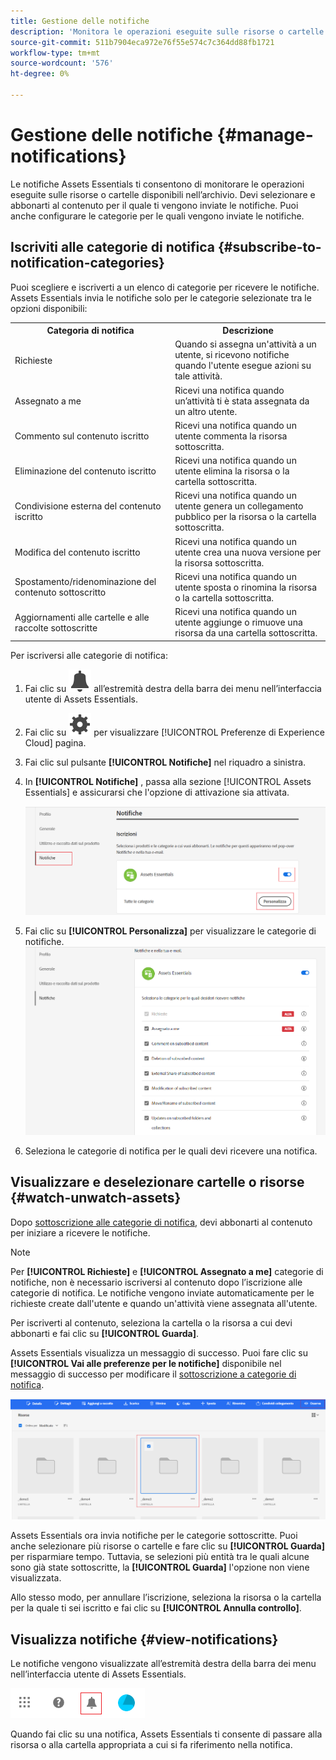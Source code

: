 ```yaml
---
title: Gestione delle notifiche
description: 'Monitora le operazioni eseguite sulle risorse o cartelle disponibili nell’archivio utilizzando le notifiche Assets Essentials. '
source-git-commit: 511b7904eca972e76f55e574c7c364dd88fb1721
workflow-type: tm+mt
source-wordcount: '576'
ht-degree: 0%

---
```


# Gestione delle notifiche {#manage-notifications}

Le notifiche Assets Essentials ti consentono di monitorare le operazioni eseguite sulle risorse o cartelle disponibili nell’archivio. Devi selezionare e abbonarti al contenuto per il quale ti vengono inviate le notifiche. Puoi anche configurare le categorie per le quali vengono inviate le notifiche.

## Iscriviti alle categorie di notifica {#subscribe-to-notification-categories}

Puoi scegliere e iscriverti a un elenco di categorie per ricevere le notifiche. Assets Essentials invia le notifiche solo per le categorie selezionate tra le opzioni disponibili:

<table>
    <tbody>
     <tr>
      <th><strong>Categoria di notifica</strong></th>
      <th><strong>Descrizione</strong></th>
     </tr>
     <tr>
      <td>Richieste</td>
      <td>Quando si assegna un'attività a un utente, si ricevono notifiche quando l'utente esegue azioni su tale attività.</td>
     </tr>
     <tr>
      <td>Assegnato a me</td>
      <td>Ricevi una notifica quando un’attività ti è stata assegnata da un altro utente.</td>
     </tr>
     <tr>
      <td>Commento sul contenuto iscritto</td>
      <td>Ricevi una notifica quando un utente commenta la risorsa sottoscritta.</td>
     </tr>
     <tr>
      <td>Eliminazione del contenuto iscritto</td>
      <td>Ricevi una notifica quando un utente elimina la risorsa o la cartella sottoscritta.</td>
     </tr>
     <tr>
      <td>Condivisione esterna del contenuto iscritto</td>
      <td>Ricevi una notifica quando un utente genera un collegamento pubblico per la risorsa o la cartella sottoscritta.</td>
     </tr>
     <tr>
      <td>Modifica del contenuto iscritto</td>
      <td>Ricevi una notifica quando un utente crea una nuova versione per la risorsa sottoscritta.</td>
     </tr>
     <tr>
      <td>Spostamento/ridenominazione del contenuto sottoscritto</td>
      <td>Ricevi una notifica quando un utente sposta o rinomina la risorsa o la cartella sottoscritta.</td>
     </tr>
     <tr>
      <td>Aggiornamenti alle cartelle e alle raccolte sottoscritte</td>
      <td>Ricevi una notifica quando un utente aggiunge o rimuove una risorsa da una cartella sottoscritta.</td>
     </tr>    
    </tbody>
   </table>

Per iscriversi alle categorie di notifica:

1. Fai clic su ![icona a campana](assets/bell-icon.svg) all’estremità destra della barra dei menu nell’interfaccia utente di Assets Essentials.

1. Fai clic su ![icona impostazioni](assets/settings-icon.svg) per visualizzare [!UICONTROL Preferenze di Experience Cloud] pagina.

1. Fai clic sul pulsante **[!UICONTROL Notifiche]** nel riquadro a sinistra.

1. In **[!UICONTROL Notifiche]** , passa alla sezione [!UICONTROL Assets Essentials] e assicurarsi che l&#39;opzione di attivazione sia attivata.

   ![Notifiche in Assets Essentials](assets/enable-notifications.png)

1. Fai clic su **[!UICONTROL Personalizza]** per visualizzare le categorie di notifiche.
   ![Notifiche in Assets Essentials](assets/enable-notification-categories.png)

1. Seleziona le categorie di notifica per le quali devi ricevere una notifica.

## Visualizzare e deselezionare cartelle o risorse {#watch-unwatch-assets}

Dopo [sottoscrizione alle categorie di notifica](#subscribe-to-notification-categories), devi abbonarti al contenuto per iniziare a ricevere le notifiche.

>[!NOTE]
>
>Per **[!UICONTROL Richieste]** e **[!UICONTROL Assegnato a me]** categorie di notifiche, non è necessario iscriversi al contenuto dopo l’iscrizione alle categorie di notifica. Le notifiche vengono inviate automaticamente per le richieste create dall&#39;utente e quando un&#39;attività viene assegnata all&#39;utente.

Per iscriverti al contenuto, seleziona la cartella o la risorsa a cui devi abbonarti e fai clic su **[!UICONTROL Guarda]**.

Assets Essentials visualizza un messaggio di successo. Puoi fare clic su **[!UICONTROL Vai alle preferenze per le notifiche]** disponibile nel messaggio di successo per modificare il [sottoscrizione a categorie di notifica](#subscribe-to-notification-categories).

![Notifiche in Assets Essentials](assets/watch-assets.png)

Assets Essentials ora invia notifiche per le categorie sottoscritte. Puoi anche selezionare più risorse o cartelle e fare clic su **[!UICONTROL Guarda]** per risparmiare tempo. Tuttavia, se selezioni più entità tra le quali alcune sono già state sottoscritte, la **[!UICONTROL Guarda]** l&#39;opzione non viene visualizzata.

Allo stesso modo, per annullare l’iscrizione, seleziona la risorsa o la cartella per la quale ti sei iscritto e fai clic su **[!UICONTROL Annulla controllo]**.

## Visualizza notifiche {#view-notifications}

Le notifiche vengono visualizzate all’estremità destra della barra dei menu nell’interfaccia utente di Assets Essentials.

![Notifiche in Assets Essentials](assets/notifications-assets-essentials.png)

Quando fai clic su una notifica, Assets Essentials ti consente di passare alla risorsa o alla cartella appropriata a cui si fa riferimento nella notifica.





